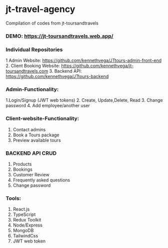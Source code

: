 # jt-travel-agency
Compilation of codes from jt-toursandtravels
### DEMO: https://jt-toursandtravels.web.app/

### Individual Repositories
1 Admin Website: https://github.com/kennethvega/JTtours-admin-front-end
2. Client Booking Website: https://github.com/kennethvega/jt-toursandtravels.com
3. Backend API: https://github.com/kennethvega/JTtours-backend

### Admin-Functionality:
1.Login/Signup (JWT web tokens)
2. Create, Update,Delete, Read
3. Change password
4. Add employee/another user

### Client-website-Functionality:
1. Contact admins
2. Book a Tours package
3. Preview available tours

### BACKEND API CRUD
1. Products
2. Bookings
3. Customer Review
4. Frequently asked questions
5. Change password

### Tools:
1. React.js
2. TypeScript
3. Redux Toolkit
4. Node/Express
5. MongoDB
6. TailwindCss
7. JWT web token

